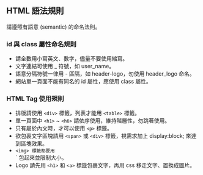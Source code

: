 
## HTML 語法規則


請遵照有語意 (semantic) 的命名法則。

### id 與 class 屬性命名規則

  * 請全數用小寫英文、數字，儘量不要使用縮寫。
  * 文字連結可使用 _ 符號，如 user_name。
  * 語意分隔符號一律用 - 區隔，如 header-logo，勿使用 header_logo 命名。
  * 網站單一頁面不能有同名的 id 屬性，應使用 class 屬性。

### HTML Tag 使用規則

  * 排版請使用 `<div>` 標籤，列表才能用 `<table>` 標籤。
  * 單一頁面中 `<h1>` ~ `<h6>` 請依序使用，維持階層性，勿跳著使用。
  * 只有屬於內文時，才可以使用 `<p>` 標籤。
  * 欲包裹文字區塊請用 `<span>` 或 `<div>` 標籤，視需求加上 display:block; 來達到區塊效果。
  * `<img> 標籤都要用 `<div>` 包起來並限制大小。
  * Logo 請先用 `<h1>` 和 `<a>` 標籤包裹文字，再用 css 移走文字、置換成圖片。
